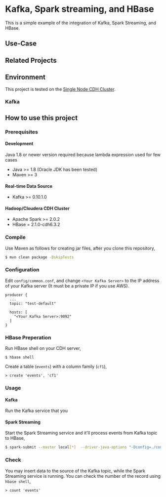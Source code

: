 # Kafka, Spark streaming, and HBase

This is a simple example of the integration of Kafka, Spark Streaming, and HBase.

## Use-Case

## Related Projects

## Environment
This project is tested on the [Single Node CDH Cluster](https://github.com/YoshiyukiKono/SingleNodeCDHCluster).

### Kafka 

## How to use this project

### Prerequisites

#### Development
Java 1.8 or newer version required because lambda expression used for few cases

- Java >= 1.8 (Oracle JDK has been tested)
- Maven >= 3

#### Real-time Data Source

- Kafka >= 0.10.1.0

#### Hadoop/Cloudera CDH Cluster

- Apache Spark >= 2.0.2
- HBase = 2.1.0-cdh6.3.2

### Compile

Use Maven as follows for creating jar files, after you clone this repository,

```bash
$ mvn clean package -DskipTests
```

### Configuration

Edit `config/common.conf`, and change `<Your Kafka Server>` to the IP address of your Kafka server (It must be a private IP if you use AWS).

```
producer {
  ...
  topic: "test-default"

  hosts: [
    "<Your Kafka Server>:9092"
  ]
}
```

### HBase Preperation

Run HBase shell on your CDH server,
```
$ hbase shell
```
Create a table (`events`) with a column family (`cf1`),  
```
> create 'events', 'cf1'
```

### Usage

#### Kafka

Run the Kafka service that you  

#### Spark Streaming

Start the Spark Streaming service and it'll process events from Kafka topic to HBase,

```bash
$ spark-submit --master local[*]  --driver-java-options "-Dconfig=./config/common.conf -Dlog4j.configuration=file:log4j.xml" streaming/target/spark-streaming-0.1.jar
```

### Check

You may insert data to the source of the Kafka topic, while the Spark Streaming service is running. You can check the number of the record using `hbase shell`,

```
> count 'events'
```


